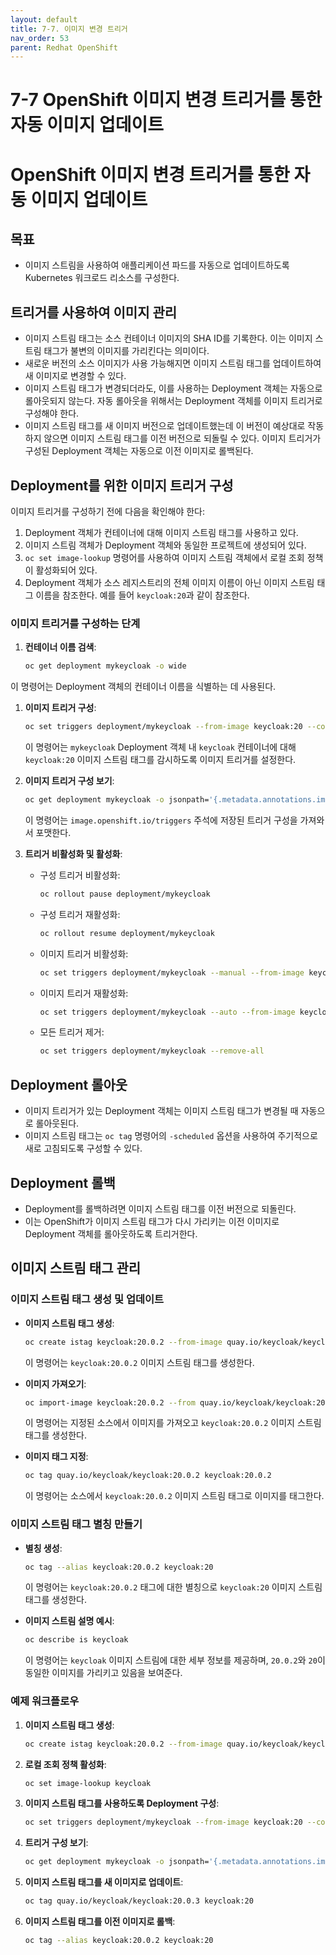 ```yaml
---
layout: default
title: 7-7. 이미지 변경 트리거
nav_order: 53
parent: Redhat OpenShift
---
```


# 7-7 OpenShift 이미지 변경 트리거를 통한 자동 이미지 업데이트

# OpenShift 이미지 변경 트리거를 통한 자동 이미지 업데이트

## 목표

- 이미지 스트림을 사용하여 애플리케이션 파드를 자동으로 업데이트하도록 Kubernetes 워크로드 리소스를 구성한다.

## 트리거를 사용하여 이미지 관리

- 이미지 스트림 태그는 소스 컨테이너 이미지의 SHA ID를 기록한다. 이는 이미지 스트림 태그가 불변의 이미지를 가리킨다는 의미이다.
- 새로운 버전의 소스 이미지가 사용 가능해지면 이미지 스트림 태그를 업데이트하여 새 이미지로 변경할 수 있다.
- 이미지 스트림 태그가 변경되더라도, 이를 사용하는 Deployment 객체는 자동으로 롤아웃되지 않는다. 자동 롤아웃을 위해서는 Deployment 객체를 이미지 트리거로 구성해야 한다.
- 이미지 스트림 태그를 새 이미지 버전으로 업데이트했는데 이 버전이 예상대로 작동하지 않으면 이미지 스트림 태그를 이전 버전으로 되돌릴 수 있다. 이미지 트리거가 구성된 Deployment 객체는 자동으로 이전 이미지로 롤백된다.

## Deployment를 위한 이미지 트리거 구성

이미지 트리거를 구성하기 전에 다음을 확인해야 한다:

1. Deployment 객체가 컨테이너에 대해 이미지 스트림 태그를 사용하고 있다.
2. 이미지 스트림 객체가 Deployment 객체와 동일한 프로젝트에 생성되어 있다.
3. `oc set image-lookup` 명령어를 사용하여 이미지 스트림 객체에서 로컬 조회 정책이 활성화되어 있다.
4. Deployment 객체가 소스 레지스트리의 전체 이미지 이름이 아닌 이미지 스트림 태그 이름을 참조한다. 예를 들어 `keycloak:20`과 같이 참조한다.

### 이미지 트리거를 구성하는 단계

1. **컨테이너 이름 검색**:
    
    ```bash
    oc get deployment mykeycloak -o wide
    ```
    

이 명령어는 Deployment 객체의 컨테이너 이름을 식별하는 데 사용된다.

1. **이미지 트리거 구성**:
    
    ```bash
    oc set triggers deployment/mykeycloak --from-image keycloak:20 --containers keycloak
    
    ```
    
    이 명령어는 `mykeycloak` Deployment 객체 내 `keycloak` 컨테이너에 대해 `keycloak:20` 이미지 스트림 태그를 감시하도록 이미지 트리거를 설정한다.
    
2. **이미지 트리거 구성 보기**:
    
    ```bash
    oc get deployment mykeycloak -o jsonpath='{.metadata.annotations.image\\.openshift\\.io/triggers}' | jq .
    
    ```
    
    이 명령어는 `image.openshift.io/triggers` 주석에 저장된 트리거 구성을 가져와서 포맷한다.
    
3. **트리거 비활성화 및 활성화**:
    - 구성 트리거 비활성화:
        
        ```bash
        oc rollout pause deployment/mykeycloak
        
        ```
        
    - 구성 트리거 재활성화:
        
        ```bash
        oc rollout resume deployment/mykeycloak
        
        ```
        
    - 이미지 트리거 비활성화:
        
        ```bash
        oc set triggers deployment/mykeycloak --manual --from-image keycloak:20 --containers keycloak
        
        ```
        
    - 이미지 트리거 재활성화:
        
        ```bash
        oc set triggers deployment/mykeycloak --auto --from-image keycloak:20 --containers keycloak
        
        ```
        
    - 모든 트리거 제거:
        
        ```bash
        oc set triggers deployment/mykeycloak --remove-all
        
        ```
        

## Deployment 롤아웃

- 이미지 트리거가 있는 Deployment 객체는 이미지 스트림 태그가 변경될 때 자동으로 롤아웃된다.
- 이미지 스트림 태그는 `oc tag` 명령어의 `-scheduled` 옵션을 사용하여 주기적으로 새로 고침되도록 구성할 수 있다.

## Deployment 롤백

- Deployment를 롤백하려면 이미지 스트림 태그를 이전 버전으로 되돌린다.
- 이는 OpenShift가 이미지 스트림 태그가 다시 가리키는 이전 이미지로 Deployment 객체를 롤아웃하도록 트리거한다.

## 이미지 스트림 태그 관리

### 이미지 스트림 태그 생성 및 업데이트

- **이미지 스트림 태그 생성**:
    
    ```bash
    oc create istag keycloak:20.0.2 --from-image quay.io/keycloak/keycloak:20.0.2
    
    ```
    
    이 명령어는 `keycloak:20.0.2` 이미지 스트림 태그를 생성한다.
    
- **이미지 가져오기**:
    
    ```bash
    oc import-image keycloak:20.0.2 --from quay.io/keycloak/keycloak:20.0.2 --confirm
    
    ```
    
    이 명령어는 지정된 소스에서 이미지를 가져오고 `keycloak:20.0.2` 이미지 스트림 태그를 생성한다.
    
- **이미지 태그 지정**:
    
    ```bash
    oc tag quay.io/keycloak/keycloak:20.0.2 keycloak:20.0.2
    
    ```
    
    이 명령어는 소스에서 `keycloak:20.0.2` 이미지 스트림 태그로 이미지를 태그한다.
    

### 이미지 스트림 태그 별칭 만들기

- **별칭 생성**:
    
    ```bash
    oc tag --alias keycloak:20.0.2 keycloak:20
    
    ```
    
    이 명령어는 `keycloak:20.0.2` 태그에 대한 별칭으로 `keycloak:20` 이미지 스트림 태그를 생성한다.
    
- **이미지 스트림 설명 예시**:
    
    ```bash
    oc describe is keycloak
    
    ```
    
    이 명령어는 `keycloak` 이미지 스트림에 대한 세부 정보를 제공하며, `20.0.2`와 `20`이 동일한 이미지를 가리키고 있음을 보여준다.
    

### 예제 워크플로우

1. **이미지 스트림 태그 생성**:
    
    ```bash
    oc create istag keycloak:20.0.2 --from-image quay.io/keycloak/keycloak:20.0.2
    
    ```
    
2. **로컬 조회 정책 활성화**:
    
    ```bash
    oc set image-lookup keycloak
    
    ```
    
3. **이미지 스트림 태그를 사용하도록 Deployment 구성**:
    
    ```bash
    oc set triggers deployment/mykeycloak --from-image keycloak:20 --containers keycloak
    
    ```
    
4. **트리거 구성 보기**:
    
    ```bash
    oc get deployment mykeycloak -o jsonpath='{.metadata.annotations.image\\.openshift\\.io/triggers}' | jq .
    
    ```
    
5. **이미지 스트림 태그를 새 이미지로 업데이트**:
    
    ```bash
    oc tag quay.io/keycloak/keycloak:20.0.3 keycloak:20
    
    ```
    
6. **이미지 스트림 태그를 이전 이미지로 롤백**:
    
    ```bash
    oc tag --alias keycloak:20.0.2 keycloak:20
    ```